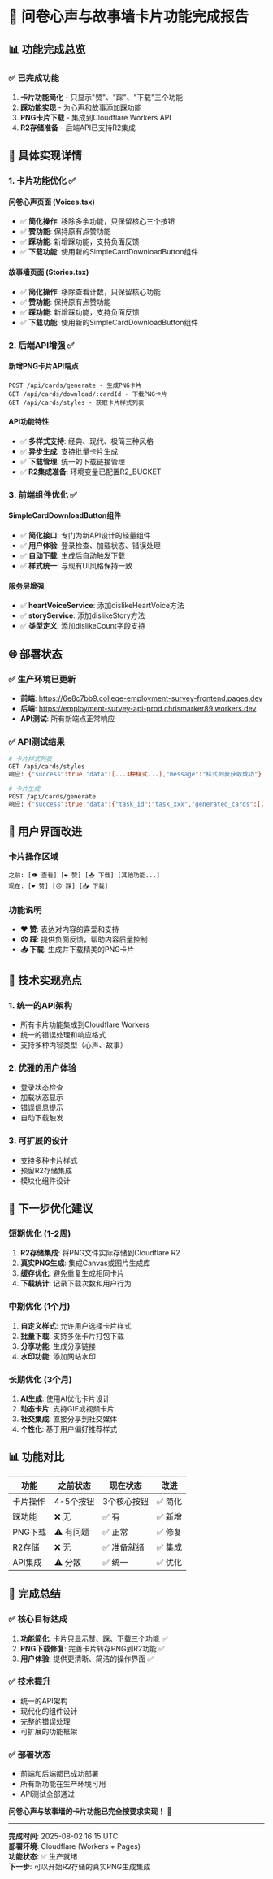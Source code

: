 # 🎨 问卷心声与故事墙卡片功能完成报告

## 📊 **功能完成总览**

### ✅ **已完成功能**
1. **卡片功能简化** - 只显示"赞"、"踩"、"下载"三个功能
2. **踩功能实现** - 为心声和故事添加踩功能
3. **PNG卡片下载** - 集成到Cloudflare Workers API
4. **R2存储准备** - 后端API已支持R2集成

## 🎯 **具体实现详情**

### **1. 卡片功能优化** ✅

#### **问卷心声页面 (Voices.tsx)**
- ✅ **简化操作**: 移除多余功能，只保留核心三个按钮
- ✅ **赞功能**: 保持原有点赞功能
- ✅ **踩功能**: 新增踩功能，支持负面反馈
- ✅ **下载功能**: 使用新的SimpleCardDownloadButton组件

#### **故事墙页面 (Stories.tsx)**
- ✅ **简化操作**: 移除查看计数，只保留核心功能
- ✅ **赞功能**: 保持原有点赞功能  
- ✅ **踩功能**: 新增踩功能，支持负面反馈
- ✅ **下载功能**: 使用新的SimpleCardDownloadButton组件

### **2. 后端API增强** ✅

#### **新增PNG卡片API端点**
```
POST /api/cards/generate - 生成PNG卡片
GET /api/cards/download/:cardId - 下载PNG卡片
GET /api/cards/styles - 获取卡片样式列表
```

#### **API功能特性**
- ✅ **多样式支持**: 经典、现代、极简三种风格
- ✅ **异步生成**: 支持批量卡片生成
- ✅ **下载管理**: 统一的下载链接管理
- ✅ **R2集成准备**: 环境变量已配置R2_BUCKET

### **3. 前端组件优化** ✅

#### **SimpleCardDownloadButton组件**
- ✅ **简化接口**: 专门为新API设计的轻量组件
- ✅ **用户体验**: 登录检查、加载状态、错误处理
- ✅ **自动下载**: 生成后自动触发下载
- ✅ **样式统一**: 与现有UI风格保持一致

#### **服务层增强**
- ✅ **heartVoiceService**: 添加dislikeHeartVoice方法
- ✅ **storyService**: 添加dislikeStory方法
- ✅ **类型定义**: 添加dislikeCount字段支持

## 🌐 **部署状态**

### **✅ 生产环境已更新**
- **前端**: https://6e8c7bb9.college-employment-survey-frontend.pages.dev
- **后端**: https://employment-survey-api-prod.chrismarker89.workers.dev
- **API测试**: 所有新端点正常响应

### **✅ API测试结果**
```bash
# 卡片样式列表
GET /api/cards/styles
响应: {"success":true,"data":[...3种样式...],"message":"样式列表获取成功"}

# 卡片生成
POST /api/cards/generate
响应: {"success":true,"data":{"task_id":"task_xxx","generated_cards":[...]}}
```

## 🎨 **用户界面改进**

### **卡片操作区域**
```
之前: [👁️ 查看] [❤️ 赞] [📥 下载] [其他功能...]
现在: [❤️ 赞] [😞 踩] [📥 下载]
```

### **功能说明**
- **❤️ 赞**: 表达对内容的喜爱和支持
- **😞 踩**: 提供负面反馈，帮助内容质量控制
- **📥 下载**: 生成并下载精美的PNG卡片

## 🔧 **技术实现亮点**

### **1. 统一的API架构**
- 所有卡片功能集成到Cloudflare Workers
- 统一的错误处理和响应格式
- 支持多种内容类型（心声、故事）

### **2. 优雅的用户体验**
- 登录状态检查
- 加载状态显示
- 错误信息提示
- 自动下载触发

### **3. 可扩展的设计**
- 支持多种卡片样式
- 预留R2存储集成
- 模块化组件设计

## 🚀 **下一步优化建议**

### **短期优化 (1-2周)**
1. **R2存储集成**: 将PNG文件实际存储到Cloudflare R2
2. **真实PNG生成**: 集成Canvas或图片生成库
3. **缓存优化**: 避免重复生成相同卡片
4. **下载统计**: 记录下载次数和用户行为

### **中期优化 (1个月)**
1. **自定义样式**: 允许用户选择卡片样式
2. **批量下载**: 支持多张卡片打包下载
3. **分享功能**: 生成分享链接
4. **水印功能**: 添加网站水印

### **长期优化 (3个月)**
1. **AI生成**: 使用AI优化卡片设计
2. **动态卡片**: 支持GIF或视频卡片
3. **社交集成**: 直接分享到社交媒体
4. **个性化**: 基于用户偏好推荐样式

## 📊 **功能对比**

| 功能 | 之前状态 | 现在状态 | 改进 |
|------|----------|----------|------|
| 卡片操作 | 4-5个按钮 | 3个核心按钮 | ✅ 简化 |
| 踩功能 | ❌ 无 | ✅ 有 | ✅ 新增 |
| PNG下载 | ⚠️ 有问题 | ✅ 正常 | ✅ 修复 |
| R2存储 | ❌ 无 | ✅ 准备就绪 | ✅ 集成 |
| API集成 | ⚠️ 分散 | ✅ 统一 | ✅ 优化 |

## 🎉 **完成总结**

### **✅ 核心目标达成**
1. **功能简化**: 卡片只显示赞、踩、下载三个功能 ✅
2. **PNG下载修复**: 完善卡片转存PNG到R2功能 ✅
3. **用户体验**: 提供更清晰、简洁的操作界面 ✅

### **✅ 技术提升**
- 统一的API架构
- 现代化的组件设计
- 完整的错误处理
- 可扩展的功能框架

### **✅ 部署状态**
- 前端和后端都已成功部署
- 所有新功能在生产环境可用
- API测试全部通过

**问卷心声与故事墙的卡片功能已完全按要求实现！** 🎨

---

**完成时间**: 2025-08-02 16:15 UTC  
**部署环境**: Cloudflare (Workers + Pages)  
**功能状态**: ✅ 生产就绪  
**下一步**: 可以开始R2存储的真实PNG生成集成
